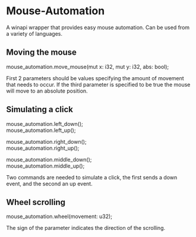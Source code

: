 # Mouse-Automation
A winapi wrapper that provides easy mouse automation. Can be used from a variety of languages.

## Moving the mouse
mouse_automation.move_mouse(mut x: i32, mut y: i32, abs: bool);

First 2 parameters should be values specifying the amount of movement that needs to occur. If the third parameter is specified to be true the mouse will move to an absolute position.

## Simulating a click
mouse_automation.left_down();  
mouse_automation.left_up();

mouse_automation.right_down();  
mouse_automation.right_up();

mouse_automation.middle_down();  
mouse_automation.middle_up();

Two commands are needed to simulate a click, the first sends a down event, and the second an up event. 

## Wheel scrolling
mouse_automation.wheel(movement: u32);

The sign of the parameter indicates the direction of the scrolling.
